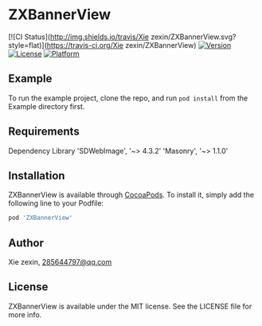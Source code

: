 # ZXBannerView

[![CI Status](http://img.shields.io/travis/Xie zexin/ZXBannerView.svg?style=flat)](https://travis-ci.org/Xie zexin/ZXBannerView)
[![Version](https://img.shields.io/cocoapods/v/ZXBannerView.svg?style=flat)](http://cocoapods.org/pods/ZXBannerView)
[![License](https://img.shields.io/cocoapods/l/ZXBannerView.svg?style=flat)](http://cocoapods.org/pods/ZXBannerView)
[![Platform](https://img.shields.io/cocoapods/p/ZXBannerView.svg?style=flat)](http://cocoapods.org/pods/ZXBannerView)

## Example

To run the example project, clone the repo, and run `pod install` from the Example directory first.

## Requirements
Dependency Library
    'SDWebImage', '~> 4.3.2'
    'Masonry', '~> 1.1.0'

## Installation

ZXBannerView is available through [CocoaPods](http://cocoapods.org). To install
it, simply add the following line to your Podfile:

```ruby
pod 'ZXBannerView'
```

## Author

Xie zexin, 285644797@qq.com

## License

ZXBannerView is available under the MIT license. See the LICENSE file for more info.
